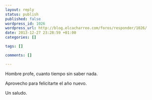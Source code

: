 ```yaml
--- 
layout: reply
status: publish
published: false
wordpress_id: 1026
wordpress_url: http://blog.elcacharreo.com/foros/responder/1026/
date: 2013-12-27 23:28:59 +01:00
categories: []

tags: []

comments: []

---
```

Hombre profe, cuanto tiempo sin saber nada.

Aprovecho para felicitarte el año nuevo.

Un saludo.



